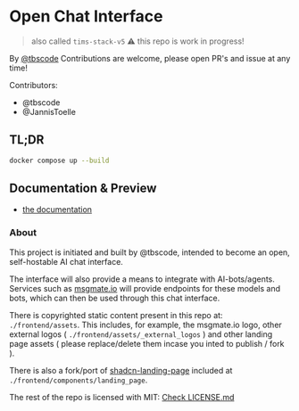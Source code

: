 # Open Chat Interface

> also called `tims-stack-v5` :warning: this repo is work in progress!

By [@tbscode](https://github.com/tbscode/)
Contributions are welcome, please open PR's and issue at any time!

Contributors:
- @tbscode
- @JannisToelle


## TL;DR

```bash
docker compose up --build
```

## Documentation & Preview

- [the documentation](https://tbscode.github.io/django-vike-chat/docs)

### About

This project is initiated and built by @tbscode, intended to become an open, self-hostable AI chat interface.

The interface will also provide a means to integrate with AI-bots/agents. Services such as [msgmate.io](https://msgmate.io) will provide endpoints for these models and bots, which can then be used through this chat interface.

There is copyrighted static content present in this repo at: `./frontend/assets`. This includes, for example, the msgmate.io logo, other external logos ( `./frontend/assets/_external_logos` ) and other landing page assets ( please replace/delete them incase you inted to publish / fork ).

There is also a fork/port of [shadcn-landing-page](https://github.com/leoMirandaa/shadcn-landing-page/tree/main) included at `./frontend/components/landing_page`.

The rest of the repo is licensed with MIT: [Check LICENSE.md](./LICENSE.md)